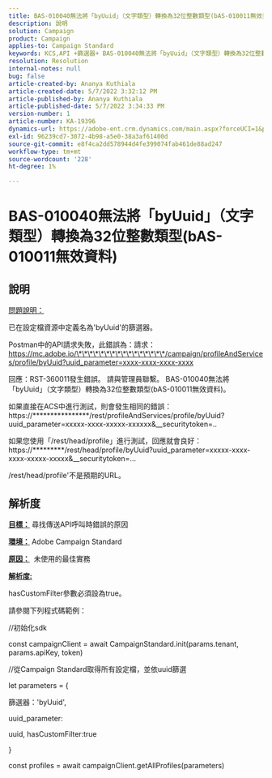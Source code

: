 ```yaml
---
title: BAS-010040無法將「byUuid」（文字類型）轉換為32位整數類型(bAS-010011無效資料)
description: 說明
solution: Campaign
product: Campaign
applies-to: Campaign Standard
keywords: KCS,API +篩選器+ BAS-010040無法將「byUuid」（文字類型）轉換為32位整數類型(bAS-010011無效資料)
resolution: Resolution
internal-notes: null
bug: false
article-created-by: Ananya Kuthiala
article-created-date: 5/7/2022 3:32:12 PM
article-published-by: Ananya Kuthiala
article-published-date: 5/7/2022 3:34:33 PM
version-number: 1
article-number: KA-19396
dynamics-url: https://adobe-ent.crm.dynamics.com/main.aspx?forceUCI=1&pagetype=entityrecord&etn=knowledgearticle&id=6bbfd5d7-1ace-ec11-a7b5-0022480a8e40
exl-id: 96239cd7-3072-4b98-a5e0-38a3af61400d
source-git-commit: e8f4ca2dd578944d4fe399074fab461de88ad247
workflow-type: tm+mt
source-wordcount: '228'
ht-degree: 1%

---
```


# BAS-010040無法將「byUuid」（文字類型）轉換為32位整數類型(bAS-010011無效資料)

## 說明


<u>問題說明：</u>

已在設定檔資源中定義名為&#39;byUuid&#39;的篩選器。

Postman中的API請求失敗，此錯誤為：請求：https://mc.adobe.io/\*\*\*\*\*\*\*\*\*\*\*\*\*\*\*\*/campaign/profileAndServices/profile/byUuid?uuid_parameter=xxxx-xxxx-xxxx-xxxx

回應：RST-360011發生錯誤。 請與管理員聯繫。
BAS-010040無法將「byUuid」（文字類型）轉換為32位整數類型(bAS-010011無效資料)。

如果直接在ACS中進行測試，則會發生相同的錯誤：https://\*\*\*\*\*\*\*\*\*\*\*\*\*\*\*\*/rest/profileAndServices/profile/byUuid?uuid_parameter=xxxxx-xxxx-xxxxx-xxxxxx&amp;__securitytoken=..

如果您使用「/rest/head/profile」進行測試，回應就會良好：https://\*\*\*\*\*\*\*\*\*/rest/head/profile/byUuid?uuid_parameter=xxxxx-xxxx-xxxx-xxxxx-xxxxx&amp;__securitytoken=...

/rest/head/profile&#39;不是預期的URL。


## 解析度


<b><u>目標：</u></b> 尋找傳送API呼叫時錯誤的原因

<b><u>環境：</u></b> Adobe Campaign Standard

<b><u>原因：</u></b>  未使用的最佳實務

<b><u>解析度:</u></b>



hasCustomFilter參數必須設為true。

請參閱下列程式碼範例：

//初始化sdk

const campaignClient = await CampaignStandard.init(params.tenant, params.apiKey, token)

//從Campaign Standard取得所有設定檔，並依uuid篩選

let parameters = {

篩選器：&#39;byUuid&#39;,

uuid_parameter:

uuid, hasCustomFilter:true

}

const profiles = await campaignClient.getAllProfiles(parameters)
